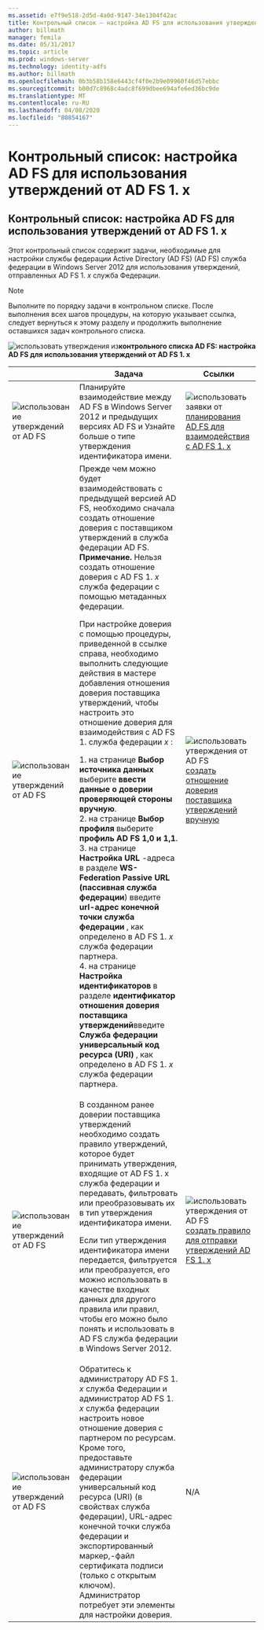 ```yaml
---
ms.assetid: e7f9e518-2d5d-4a0d-9147-34e1304f42ac
title: Контрольный список — настройка AD FS для использования утверждений от AD FS 1. x
author: billmath
manager: femila
ms.date: 05/31/2017
ms.topic: article
ms.prod: windows-server
ms.technology: identity-adfs
ms.author: billmath
ms.openlocfilehash: 0b3b58b158e6443cf4f0e2b9e09960f46d57ebbc
ms.sourcegitcommit: b00d7c8968c4adc8f699dbee694afe6ed36bc9de
ms.translationtype: MT
ms.contentlocale: ru-RU
ms.lasthandoff: 04/08/2020
ms.locfileid: "80854167"
---
```

# <a name="checklist-configuring-ad-fs--to-consume-claims-from-ad-fs-1x"></a>Контрольный список: настройка AD FS для использования утверждений от AD FS 1. x

  
## <a name="checklist-configuring-ad-fs-to-consume-claims-from-adfs1x"></a>Контрольный список: настройка AD FS для использования утверждений от AD FS 1. x  
Этот контрольный список содержит задачи, необходимые для настройки службы федерации Active Directory (AD FS) \(AD FS\) служба федерации в Windows Server 2012 для использования утверждений, отправленных AD FS 1. *x* служба Федерации.  
  
> [!NOTE]  
> Выполните по порядку задачи в контрольном списке. После выполнения всех шагов процедуры, на которую указывает ссылка, следует вернуться к этому разделу и продолжить выполнение оставшихся задач контрольного списка.  
  
![использовать утверждения из](media/2b05dce3-938f-4168-9b8f-1f4398cbdb9b.gif)**контрольного списка AD FS: настройка AD FS для использования утверждений от AD FS 1. x**  
  
||Задача|Ссылки|  
|-|--------|-------------|  
|![использование утверждений от AD FS](media/icon_checkboxo.gif)|Планируйте взаимодействие между AD FS в Windows Server 2012 и предыдущих версиях AD FS и Узнайте больше о типе утверждения идентификатора имени.|![использовать заявки от](media/faa393df-4856-4431-9eda-4f4e5be72a90.gif)[планирования AD FS для взаимодействия с AD FS 1. x](https://technet.microsoft.com/library/ff678040.aspx)|  
|![использование утверждений от AD FS](media/icon_checkboxo.gif)|Прежде чем можно будет взаимодействовать с предыдущей версией AD FS, необходимо сначала создать отношение доверия с поставщиком утверждений в служба федерации AD FS. **Примечание.** Нельзя создать отношение доверия с AD FS 1. *x* служба федерации с помощью метаданных федерации.<p>При настройке доверия с помощью процедуры, приведенной в ссылке справа, необходимо выполнить следующие действия в мастере добавления отношения доверия поставщика утверждений, чтобы настроить это отношение доверия для взаимодействия с AD FS 1. служба федерации *x* :<p>1. на странице **Выбор источника данных** выберите **ввести данные о доверии проверяющей стороны вручную**.<br />2. на странице **Выбор профиля** выберите **профиль AD FS 1,0 и 1,1**.<br />3. на странице **Настройка URL** -адреса в разделе **WS\-Federation Passive URL (пассивная служба федерации**) введите **url-адрес конечной точки служба федерации** , как определено в AD FS 1. *x* служба федерации партнера.<br />4. на странице **Настройка идентификаторов** в разделе **идентификатор отношения доверия поставщика утверждений**введите **Служба федерации универсальный код ресурса (URI)** , как определено в AD FS 1. *x* служба федерации партнера.|![использовать утверждения от AD FS](media/faa393df-4856-4431-9eda-4f4e5be72a90.gif)[создать отношение доверия поставщика утверждений вручную](../../ad-fs/operations/Create-a-Claims-Provider-Trust.md)|  
|![использование утверждений от AD FS](media/icon_checkboxo.gif)|В созданном ранее доверии поставщика утверждений необходимо создать правило утверждений, которое будет принимать утверждения, входящие от AD FS 1. x служба федерации и передавать, фильтровать или преобразовывать их в тип утверждения идентификатора имени.<p>Если тип утверждения идентификатора имени передается, фильтруется или преобразуется, его можно использовать в качестве входных данных для другого правила или правил, чтобы его можно было понять и использовать в AD FS служба федерации в Windows Server 2012.|![использовать утверждения от AD FS](media/faa393df-4856-4431-9eda-4f4e5be72a90.gif)[создать правило для отправки утверждений AD FS 1. x](../../ad-fs/operations/Create-a-Rule-to-Send-an-AD-FS-1x-Compatible-Claim.md)|  
|![использование утверждений от AD FS](media/icon_checkboxo.gif)|Обратитесь к администратору AD FS 1. *x* служба Федерации и администратор AD FS 1. *x* служба федерации настроить новое отношение доверия с партнером по ресурсам. Кроме того, предоставьте администратору служба федерации универсальный код ресурса (URI) \(в свойствах служба федерации\), URL-адрес конечной точки служба федерации и экспортированный маркер,\-файл сертификата подписи \(только с открытым ключом\). Администратор потребует эти элементы для настройки доверия.|N\/A|  
  


